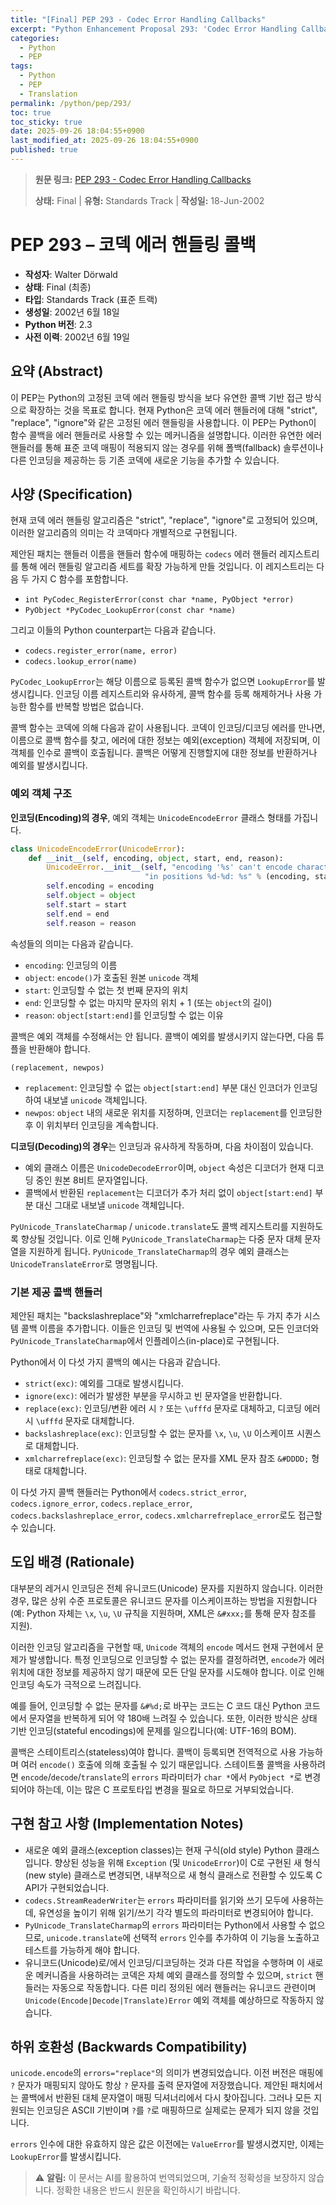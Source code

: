 ```yaml
---
title: "[Final] PEP 293 - Codec Error Handling Callbacks"
excerpt: "Python Enhancement Proposal 293: 'Codec Error Handling Callbacks'에 대한 한국어 번역입니다."
categories:
  - Python
  - PEP
tags:
  - Python
  - PEP
  - Translation
permalink: /python/pep/293/
toc: true
toc_sticky: true
date: 2025-09-26 18:04:55+0900
last_modified_at: 2025-09-26 18:04:55+0900
published: true
---
```

> **원문 링크:** [PEP 293 - Codec Error Handling Callbacks](https://peps.python.org/pep-0293/)
>
> **상태:** Final | **유형:** Standards Track | **작성일:** 18-Jun-2002


# PEP 293 – 코덱 에러 핸들링 콜백

*   **작성자**: Walter Dörwald
*   **상태**: Final (최종)
*   **타입**: Standards Track (표준 트랙)
*   **생성일**: 2002년 6월 18일
*   **Python 버전**: 2.3
*   **사전 이력**: 2002년 6월 19일

## 요약 (Abstract)

이 PEP는 Python의 고정된 코덱 에러 핸들링 방식을 보다 유연한 콜백 기반 접근 방식으로 확장하는 것을 목표로 합니다. 현재 Python은 코덱 에러 핸들러에 대해 "strict", "replace", "ignore"와 같은 고정된 에러 핸들링을 사용합니다. 이 PEP는 Python이 함수 콜백을 에러 핸들러로 사용할 수 있는 메커니즘을 설명합니다. 이러한 유연한 에러 핸들러를 통해 표준 코덱 매핑이 적용되지 않는 경우를 위해 폴백(fallback) 솔루션이나 다른 인코딩을 제공하는 등 기존 코덱에 새로운 기능을 추가할 수 있습니다.

## 사양 (Specification)

현재 코덱 에러 핸들링 알고리즘은 "strict", "replace", "ignore"로 고정되어 있으며, 이러한 알고리즘의 의미는 각 코덱마다 개별적으로 구현됩니다.

제안된 패치는 핸들러 이름을 핸들러 함수에 매핑하는 `codecs` 에러 핸들러 레지스트리를 통해 에러 핸들링 알고리즘 세트를 확장 가능하게 만들 것입니다. 이 레지스트리는 다음 두 가지 C 함수를 포함합니다.

*   `int PyCodec_RegisterError(const char *name, PyObject *error)`
*   `PyObject *PyCodec_LookupError(const char *name)`

그리고 이들의 Python counterpart는 다음과 같습니다.

*   `codecs.register_error(name, error)`
*   `codecs.lookup_error(name)`

`PyCodec_LookupError`는 해당 이름으로 등록된 콜백 함수가 없으면 `LookupError`를 발생시킵니다. 인코딩 이름 레지스트리와 유사하게, 콜백 함수를 등록 해제하거나 사용 가능한 함수를 반복할 방법은 없습니다.

콜백 함수는 코덱에 의해 다음과 같이 사용됩니다. 코덱이 인코딩/디코딩 에러를 만나면, 이름으로 콜백 함수를 찾고, 에러에 대한 정보는 예외(exception) 객체에 저장되며, 이 객체를 인수로 콜백이 호출됩니다. 콜백은 어떻게 진행할지에 대한 정보를 반환하거나 예외를 발생시킵니다.

### 예외 객체 구조

**인코딩(Encoding)의 경우**, 예외 객체는 `UnicodeEncodeError` 클래스 형태를 가집니다.

```python
class UnicodeEncodeError(UnicodeError):
    def __init__(self, encoding, object, start, end, reason):
        UnicodeError.__init__(self, "encoding '%s' can't encode characters " +
                              "in positions %d-%d: %s" % (encoding, start, end-1, reason))
        self.encoding = encoding
        self.object = object
        self.start = start
        self.end = end
        self.reason = reason
```

속성들의 의미는 다음과 같습니다.

*   `encoding`: 인코딩의 이름
*   `object`: `encode()`가 호출된 원본 `unicode` 객체
*   `start`: 인코딩할 수 없는 첫 번째 문자의 위치
*   `end`: 인코딩할 수 없는 마지막 문자의 위치 + 1 (또는 `object`의 길이)
*   `reason`: `object[start:end]`를 인코딩할 수 없는 이유

콜백은 예외 객체를 수정해서는 안 됩니다. 콜백이 예외를 발생시키지 않는다면, 다음 튜플을 반환해야 합니다.

`(replacement, newpos)`

*   `replacement`: 인코딩할 수 없는 `object[start:end]` 부분 대신 인코더가 인코딩하여 내보낼 `unicode` 객체입니다.
*   `newpos`: `object` 내의 새로운 위치를 지정하며, 인코더는 `replacement`를 인코딩한 후 이 위치부터 인코딩을 계속합니다.

**디코딩(Decoding)의 경우**는 인코딩과 유사하게 작동하며, 다음 차이점이 있습니다.

*   예외 클래스 이름은 `UnicodeDecodeError`이며, `object` 속성은 디코더가 현재 디코딩 중인 원본 8비트 문자열입니다.
*   콜백에서 반환된 `replacement`는 디코더가 추가 처리 없이 `object[start:end]` 부분 대신 그대로 내보낼 `unicode` 객체입니다.

`PyUnicode_TranslateCharmap` / `unicode.translate`도 콜백 레지스트리를 지원하도록 향상될 것입니다. 이로 인해 `PyUnicode_TranslateCharmap`는 다중 문자 대체 문자열을 지원하게 됩니다. `PyUnicode_TranslateCharmap`의 경우 예외 클래스는 `UnicodeTranslateError`로 명명됩니다.

### 기본 제공 콜백 핸들러

제안된 패치는 "backslashreplace"와 "xmlcharrefreplace"라는 두 가지 추가 시스템 콜백 이름을 추가합니다. 이들은 인코딩 및 번역에 사용될 수 있으며, 모든 인코더와 `PyUnicode_TranslateCharmap`에서 인플레이스(in-place)로 구현됩니다.

Python에서 이 다섯 가지 콜백의 예시는 다음과 같습니다.

*   `strict(exc)`: 예외를 그대로 발생시킵니다.
*   `ignore(exc)`: 에러가 발생한 부분을 무시하고 빈 문자열을 반환합니다.
*   `replace(exc)`: 인코딩/변환 에러 시 `?` 또는 `\ufffd` 문자로 대체하고, 디코딩 에러 시 `\ufffd` 문자로 대체합니다.
*   `backslashreplace(exc)`: 인코딩할 수 없는 문자를 `\x`, `\u`, `\U` 이스케이프 시퀀스로 대체합니다.
*   `xmlcharrefreplace(exc)`: 인코딩할 수 없는 문자를 XML 문자 참조 `&#DDDD;` 형태로 대체합니다.

이 다섯 가지 콜백 핸들러는 Python에서 `codecs.strict_error`, `codecs.ignore_error`, `codecs.replace_error`, `codecs.backslashreplace_error`, `codecs.xmlcharrefreplace_error`로도 접근할 수 있습니다.

## 도입 배경 (Rationale)

대부분의 레거시 인코딩은 전체 유니코드(Unicode) 문자를 지원하지 않습니다. 이러한 경우, 많은 상위 수준 프로토콜은 유니코드 문자를 이스케이프하는 방법을 지원합니다(예: Python 자체는 `\x`, `\u`, `\U` 규칙을 지원하며, XML은 `&#xxx;`를 통해 문자 참조를 지원).

이러한 인코딩 알고리즘을 구현할 때, `Unicode` 객체의 `encode` 메서드 현재 구현에서 문제가 발생합니다. 특정 인코딩으로 인코딩할 수 없는 문자를 결정하려면, `encode`가 에러 위치에 대한 정보를 제공하지 않기 때문에 모든 단일 문자를 시도해야 합니다. 이로 인해 인코딩 속도가 극적으로 느려집니다.

예를 들어, 인코딩할 수 없는 문자를 `&#%d;`로 바꾸는 코드는 C 코드 대신 Python 코드에서 문자열을 반복하게 되어 약 180배 느려질 수 있습니다. 또한, 이러한 방식은 상태 기반 인코딩(stateful encodings)에 문제를 일으킵니다(예: UTF-16의 BOM).

콜백은 스테이트리스(stateless)여야 합니다. 콜백이 등록되면 전역적으로 사용 가능하며 여러 `encode()` 호출에 의해 호출될 수 있기 때문입니다. 스테이트풀 콜백을 사용하려면 `encode`/`decode`/`translate`의 `errors` 파라미터가 `char *`에서 `PyObject *`로 변경되어야 하는데, 이는 많은 C 프로토타입 변경을 필요로 하므로 거부되었습니다.

## 구현 참고 사항 (Implementation Notes)

*   새로운 예외 클래스(exception classes)는 현재 구식(old style) Python 클래스입니다. 향상된 성능을 위해 `Exception` (및 `UnicodeError`)이 C로 구현된 새 형식(new style) 클래스로 변경되면, 내부적으로 새 형식 클래스로 전환할 수 있도록 C API가 구현되었습니다.
*   `codecs.StreamReaderWriter`는 `errors` 파라미터를 읽기와 쓰기 모두에 사용하는데, 유연성을 높이기 위해 읽기/쓰기 각각 별도의 파라미터로 변경되어야 합니다.
*   `PyUnicode_TranslateCharmap`의 `errors` 파라미터는 Python에서 사용할 수 없으므로, `unicode.translate`에 선택적 `errors` 인수를 추가하여 이 기능을 노출하고 테스트를 가능하게 해야 합니다.
*   유니코드(Unicode)로/에서 인코딩/디코딩하는 것과 다른 작업을 수행하며 이 새로운 메커니즘을 사용하려는 코덱은 자체 예외 클래스를 정의할 수 있으며, `strict` 핸들러는 자동으로 작동합니다. 다른 미리 정의된 에러 핸들러는 유니코드 관련이며 `Unicode(Encode|Decode|Translate)Error` 예외 객체를 예상하므로 작동하지 않습니다.

## 하위 호환성 (Backwards Compatibility)

`unicode.encode`의 `errors="replace"`의 의미가 변경되었습니다. 이전 버전은 매핑에 `?` 문자가 매핑되지 않아도 항상 `?` 문자를 출력 문자열에 저장했습니다. 제안된 패치에서는 콜백에서 반환된 대체 문자열이 매핑 딕셔너리에서 다시 찾아집니다. 그러나 모든 지원되는 인코딩은 ASCII 기반이며 `?`를 `?`로 매핑하므로 실제로는 문제가 되지 않을 것입니다.

`errors` 인수에 대한 유효하지 않은 값은 이전에는 `ValueError`를 발생시켰지만, 이제는 `LookupError`를 발생시킵니다.

> ⚠️ **알림:** 이 문서는 AI를 활용하여 번역되었으며, 기술적 정확성을 보장하지 않습니다. 정확한 내용은 반드시 원문을 확인하시기 바랍니다.